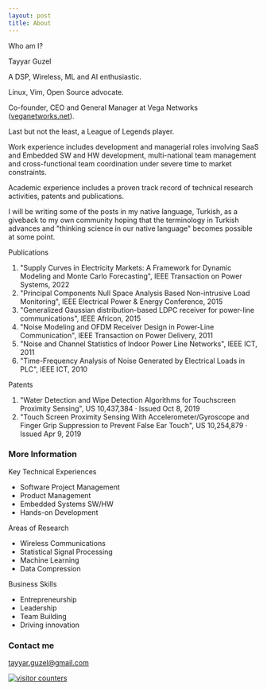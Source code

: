 ```yaml
---
layout: post
title: About
---
```


Who am I? 

Tayyar Guzel

A DSP, Wireless, ML and AI enthusiastic. 

Linux, Vim, Open Source advocate. 

Co-founder, CEO and General Manager at Vega Networks (<a href="http://veganetworks.net">veganetworks.net</a>). 

Last but not the least, a League of Legends player. 

Work experience includes development and managerial roles involving SaaS and Embedded SW and HW development, multi-national team management and cross-functional team coordination under severe time to market constraints. 

Academic experience includes a proven track record of technical research activities, patents and publications. 

I will be writing some of the posts in my native language, Turkish, as a giveback to my own community hoping that the terminology in Turkish advances and "thinking science in our native language" becomes possible at some point. 

Publications

1. "Supply Curves in Electricity Markets: A Framework for Dynamic Modeling and Monte Carlo Forecasting", IEEE Transaction on Power Systems, 2022
2. "Principal Components Null Space Analysis Based Non-intrusive Load Monitoring", IEEE Electrical Power & Energy Conference, 2015
3. "Generalized Gaussian distribution-based LDPC receiver for power-line communications", IEEE Africon, 2015
4. "Noise Modeling and OFDM Receiver Design in Power-Line Communication", IEEE Transaction on Power Delivery, 2011
5. "Noise and Channel Statistics of Indoor Power Line Networks", IEEE ICT, 2011
6. "Time-Frequency Analysis of Noise Generated by Electrical Loads in PLC", IEEE ICT, 2010

Patents 

1. "Water Detection and Wipe Detection Algorithms for Touchscreen Proximity Sensing", US 10,437,384 · Issued Oct 8, 2019
2. "Touch Screen Proximity Sensing With Accelerometer/Gyroscope and Finger Grip Suppression to Prevent False Ear Touch", US 10,254,879 · Issued Apr 9, 2019

### More Information

Key Technical Experiences

* Software Project Management 
* Product Management
* Embedded Systems SW/HW
* Hands-on Development 

Areas of Research
* Wireless Communications
* Statistical Signal Processing
* Machine Learning
* Data Compression

Business Skills

* Entrepreneurship
* Leadership
* Team Building
* Driving innovation

### Contact me

[tayyar.guzel@gmail.com](mailto:tayyar.guzel@gmail.com)

<a href="https://www.freecounterstat.com" title="visitor counters"><img src="https://counter4.optistats.ovh/private/freecounterstat.php?c=cx3ac8d6kfuk49ch6bj6m322mq883cqy" border="0" title="visitor counters" alt="visitor counters"></a>

